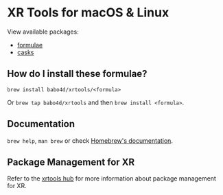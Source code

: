 # XR Tools for macOS & Linux

View available packages:

- [formulae](Formula)
- [casks](Casks)

## How do I install these formulae?

`brew install babo4d/xrtools/<formula>`

Or `brew tap babo4d/xrtools` and then `brew install <formula>`.

## Documentation

`brew help`, `man brew` or check [Homebrew's documentation](https://docs.brew.sh).

## Package Management for XR

Refer to the [xrtools hub](https://github.com/babo4d/xrtools) for more information about package management for XR.
